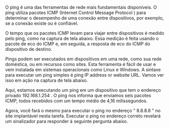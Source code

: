 O ping é uma das ferramentas de rede mais fundamentais disponíveis. O ping utiliza pacotes ICMP (Internet Control Message Protocol ) para determinar o desempenho de uma conexão entre dispositivos, por exemplo, se a conexão existe ou é confiável.

O tempo que os pacotes ICMP levam para viajar entre dispositivos é medido pelo ping, como na captura de tela abaixo. Essa medição é feita usando o pacote de eco do ICMP e, em seguida, a resposta de eco do ICMP do dispositivo de destino.

Pings podem ser executados em dispositivos em uma rede, como sua rede doméstica, ou em recursos como sites. Esta ferramenta é fácil de usar e vem instalada em sistemas operacionais como Linux e Windows. A sintaxe para executar um ping simples é ping IP address or website URL. Vamos ver isso em ação na captura de tela abaixo.





Aqui, estamos executando um ping em um dispositivo que tem o endereço privado 192.168.1.254 . O ping nos informa que enviamos seis pacotes ICMP, todos recebidos com um tempo médio de 4,16 milissegundos.



Agora, você fará o mesmo para executar o ping no endereço " 8.8.8.8 " no site implantável nesta tarefa. Executar o ping no endereço correto revelará um sinalizador para responder à seguinte pergunta abaixo.

